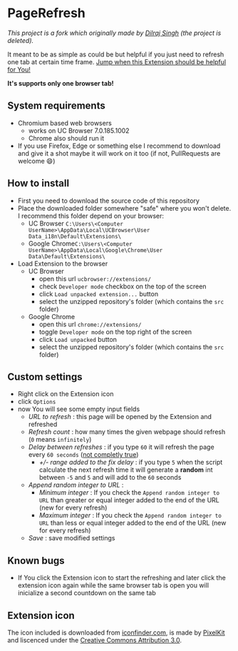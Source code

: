 # PageRefresh

*This project is a fork which originally made by [Dilraj Singh](https://github.com/raj-al-ghul) (the project is deleted).*

It meant to be as simple as could be but helpful if you just need to refresh one tab at certain time frame. [Jump when this Extension should be helpful for You!](#custom-settings)

**It's supports only one browser tab!**

## System requirements

- Chromium based web browsers
  - works on UC Browser 7.0.185.1002
  - Chrome also should run it
- If you use Firefox, Edge or something else I recommend to download and give it a shot maybe it will work on it too (if not, PullRequests are welcome :smile:)

## How to install

- First you need to download the source code of this repository
- Place the downloaded folder somewhere "safe" where you won't delete. I recommend this folder depend on your browser:
  - UC Browser `C:\Users\<Computer UserName>\AppData\Local\UCBrowser\User Data_i18n\Default\Extensions\`
  - Google Chrome`C:\Users\<Computer UserName>\AppData\Local\Google\Chrome\User Data\Default\Extensions\`
- Load Extension to the browser
  - UC Browser
    - open this url `ucbrowser://extensions/`
    - check `Developer mode` checkbox on the top of the screen
    - click `Load unpacked extension...` button
    - select the unzipped repository's folder (which contains the `src` folder)
  - Google Chrome
    - open this url `chrome://extensions/`
    - toggle `Developer mode` on the top right of the screen
    - click `Load unpacked` button
    - select the unzipped repository's folder (which contains the `src` folder)

## Custom settings

- Right click on the Extension icon
- click `Options`
- now You will see some empty input fields
  - _URL to refresh_ : this page will be opened by the Extension and refreshed
  - _Refresh count_ : how many times the given webpage should refresh (`0` means `infinitely`)
  - _Delay between refreshes_ : if you type `60` it will refresh the page every `60 seconds` ([not completly true](https://stackoverflow.com/a/21097655/7306734))
    - _+/- range added to the fix delay_ : if you type `5` when the script calculate the next refresh time it will generate a **random** int between `-5` and `5` and will add to the `60` seconds
  - _Append random integer to URL_ : 
    - _Minimum integer_ : If you check the `Append random integer to URL` than greater or equal integer added to the end of the URL (new for every refresh)
    - _Maximum integer_ : If you check the `Append random integer to URL` than less or equal integer added to the end of the URL (new for every refresh)
  - _Save_ : save modified settings

## Known bugs

- If You click the Extension icon to start the refreshing and later click the extension icon again while the same browser tab is open you will inicialize a second countdown on the same tab

## Extension icon

The icon included is downloaded from [iconfinder.com](https://www.iconfinder.com), is made by [PixelKit](https://www.iconfinder.com/PixelKit) and liscenced under the [Creative Commons Attribution 3.0](https://creativecommons.org/licenses/by/3.0/).